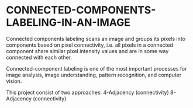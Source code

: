 # CONNECTED-COMPONENTS-LABELING-IN-AN-IMAGE
Connected components labeling scans an image and groups its pixels into components based on pixel connectivity, i.e. all pixels in a connected component share similar pixel intensity values and are in some way connected with each other. 

Connected-component labeling is one of the most important processes for image analysis, image understanding, pattern recognition, and computer vision. 


This project consist of two approaches:
4-Adjacency (connectivity)
8-Adjacency (connectivity)


